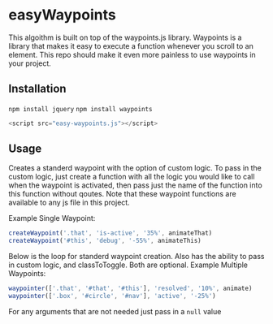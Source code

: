 # easyWaypoints
This algoithm is built on top of the waypoints.js library. Waypoints is a library that makes it easy to execute a function whenever you scroll to an element. This repo should make it even more painless to use waypoints in your project.

## Installation
`npm install jquery`
`npm install waypoints`
```js
<script src="easy-waypoints.js"></script>
```

## Usage
Creates a standerd waypoint with the option of custom logic. To pass in the custom logic, just create a function with all the logic you would like to call when the waypoint is activated, then pass just the name of the function into this function without qoutes. Note that these waypoint functions are available to any js file in this project.

Example Single Waypoint:
```js
createWaypoint('.that', 'is-active', '35%', animateThat)
createWaypoint('#this', 'debug', '-55%', animateThis)
```


Below is the loop for standerd waypoint creation. Also has the ability to pass in custom logic, and classToToggle. Both are optional.
Example Multiple Waypoints:
```js
waypointer(['.that', '#that', '#this'], 'resolved', '10%', animate)
waypointer(['.box', '#circle', '#nav'], 'active', '-25%')
```
For any arguments that are not needed just pass in a `null` value
